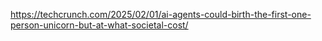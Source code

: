 https://techcrunch.com/2025/02/01/ai-agents-could-birth-the-first-one-person-unicorn-but-at-what-societal-cost/
